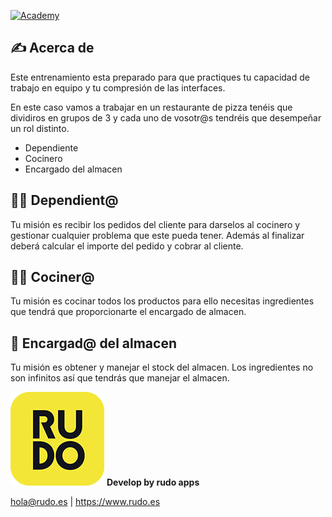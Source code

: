 [![Academy](https://img.shields.io/badge/android-protocols-orange?style=flat-square)](https://img.shields.io/badge/android-protocols-orange?style=flat-square)

## ✍️ Acerca de

Este entrenamiento esta preparado para que practiques tu capacidad de trabajo en equipo y tu compresión
de las interfaces.

En este caso vamos a trabajar en un restaurante de pizza tenéis que dividiros en grupos de 3 y cada uno
de vosotr@s tendréis que desempeñar un rol distinto.

- Dependiente
- Cocinero
- Encargado del almacen

## 🧑‍💼 Dependient@
Tu misión es recibir los pedidos del cliente para darselos al cocinero y gestionar cualquier problema que este pueda tener.
Además al finalizar deberá calcular el importe del pedido y cobrar al cliente.

## 🧑‍🍳‍ Cociner@
Tu misión es cocinar todos los productos para ello necesitas ingredientes que tendrá que proporcionarte el encargado de almacen.

## 👷 Encargad@ del almacen
Tu misión es obtener y manejar el stock del almacen. Los ingredientes no son infinitos así que tendrás que manejar el almacen.


![Rudo](README/rudo.png)
**Develop by rudo apps**

hola@rudo.es | https://www.rudo.es